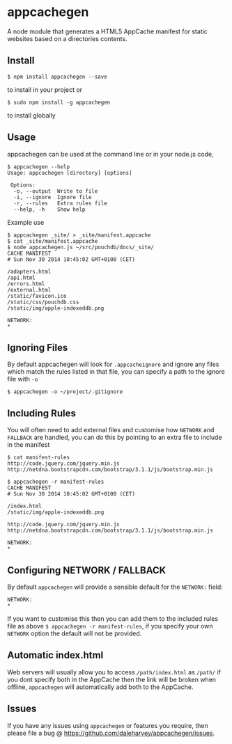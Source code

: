appcachegen
===========

A node module that generates a HTML5 AppCache manifest for static
websites based on a directories contents.

Install
-------

    $ npm install appcachegen --save

to install in your project or

    $ sudo npm install -g appcachegen

to install globally

Usage
-----

appcachegen can be used at the command line or in your node.js code,

    $ appcachegen --help
    Usage: appcachegen [directory] [options]

     Options:
      -o, --output  Write to file
      -i, --ignore  Ignore file
      -r, --rules   Extra rules file
      --help, -h    Show help

Example use

    $ appcachegen _site/ > _site/manifest.appcache
    $ cat _site/manifest.appcache
    $ node appcachegen.js ~/src/pouchdb/docs/_site/
    CACHE MANIFEST
    # Sun Nov 30 2014 10:45:02 GMT+0100 (CET)

    /adapters.html
    /api.html
    /errors.html
    /external.html
    /static/favicon.ico
    /static/css/pouchdb.css
    /static/img/apple-indexeddb.png

    NETWORK:
    *

Ignoring Files
--------------

By default appcachegen will look for `.appcacheignore` and ignore any files
which match the rules listed in that file, you can specify a path to the
ignore file with `-o`

    $ appcachegen -o ~/project/.gitignore

Including Rules
---------------

You will often need to add external files and customise how `NETWORK` and
`FALLBACK` are handled, you can do this by pointing to an extra file to include
in the manifest

    $ cat manifest-rules
    http://code.jquery.com/jquery.min.js
    http://netdna.bootstrapcdn.com/bootstrap/3.1.1/js/bootstrap.min.js

    $ appcachegen -r manifest-rules
    CACHE MANIFEST
    # Sun Nov 30 2014 10:45:02 GMT+0100 (CET)

    /index.html
    /static/img/apple-indexeddb.png

    http://code.jquery.com/jquery.min.js
    http://netdna.bootstrapcdn.com/bootstrap/3.1.1/js/bootstrap.min.js

    NETWORK:
    *

Configuring NETWORK / FALLBACK
------------------------------

By default `appcachegen` will provide a sensible default for the `NETWORK:`
field:

    NETWORK:
    *

If you want to customise this then you can add them to the included rules
file as above `$ appcachegen -r manifest-rules`, if you specify your own
`NETWORK` option the default will not be provided.

Automatic index.html
--------------------

Web servers will usually allow you to access `/path/index.html` as `/path/`
if you dont specify both in the AppCache then the link will be broken when
offline, `appcachegen` will automatically add both to the AppCache.

Issues
------

If you have any issues using `appcachegen` or features you require, then please
file a bug @ https://github.com/daleharvey/appcachegen/issues.


